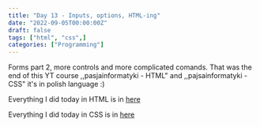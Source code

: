 ```yaml
---
title: "Day 13 - Inputs, options, HTML-ing"
date: "2022-09-05T00:00:00Z"
draft: false
tags: ["html", "css",]
categories: ["Programming"]
---
```


Forms part 2, more controls and more complicated comands. That was the end of this YT course ,,pasjainformatyki - HTML" and ,,pajsainformatyki - CSS" it's in polish language :)

Everything I did today in HTML is in [here](https://github.com/Szymonbaczek/quickstart/blob/main/content/study-files/013html.html "some html")

Everything I did today in CSS is in [here](https://github.com/Szymonbaczek/quickstart/blob/main/content/study-files/013css.css "some css")